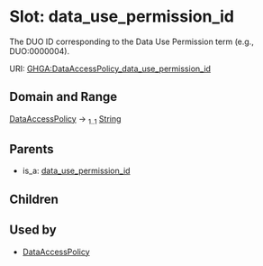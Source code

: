 
# Slot: data_use_permission_id


The DUO ID corresponding to the Data Use Permission term (e.g., DUO:0000004).

URI: [GHGA:DataAccessPolicy_data_use_permission_id](https://w3id.org/GHGA/DataAccessPolicy_data_use_permission_id)


## Domain and Range

[DataAccessPolicy](DataAccessPolicy.md) &#8594;  <sub>1..1</sub> [String](types/String.md)

## Parents

 *  is_a: [data_use_permission_id](data_use_permission_id.md)

## Children


## Used by

 * [DataAccessPolicy](DataAccessPolicy.md)
